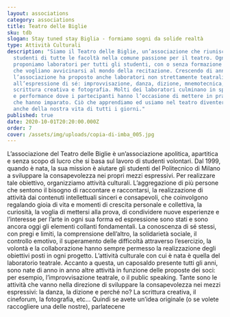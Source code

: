 ```yaml
---
layout: associations
category: associations
title: Teatro delle Biglie
sku: tdb
slogan: Stay tuned stay Biglia - formiamo sogni da solide realtà
type: Attività Culturali
description: "Siamo il Teatro delle Biglie, un’associazione che riunisce
  studenti di tutte le facoltà nella comune passione per il teatro. Ogni anno
  proponiamo laboratori per tutti gli studenti, con o senza formazione teatrale,
  che vogliano avvicinarsi al mondo della recitazione. Crescendo di anno in anno
  l’associazione ha proposto anche laboratori non strettamente teatrali, legati
  all’espressione di sé: improvvisazione, danza, dizione, mnemotecnica, ma anche
  scrittura creativa e fotografia. Molti dei laboratori culminano in spettacoli
  e performance dove i partecipanti hanno l’occasione di mettere in pratica ciò
  che hanno imparato. Ciò che apprendiamo ed usiamo nel teatro diventerà parte
  anche della nostra vita di tutti i giorni."
published: true
date: 2020-10-01T20:20:00.000Z
order: 7
cover: /assets/img/uploads/copia-di-imba_005.jpg
---
```

L’associazione del Teatro delle Biglie è un’associazione apolitica, apartitica e senza scopo di lucro che si basa sul lavoro di studenti volontari. Dal 1999, quando è nata, la sua mission è aiutare gli studenti del Politecnico di Milano a sviluppare la consapevolezza nei propri mezzi espressivi. Per realizzare tale obiettivo, organizziamo attività culturali. L’aggregazione di più persone che sentono il bisogno di raccontare e raccontarsi, la realizzazione di attività dai contenuti intellettuali sinceri e consapevoli, che coinvolgono regalando gioia di vita e momenti di crescita personale e collettiva, la curiosità, la voglia di mettersi alla prova, di condividere nuove esperienze e l’interesse per l’arte in ogni sua forma ed espressione sono stati e sono ancora oggi gli elementi collanti fondamentali. La conoscenza di sé stessi, con pregi e limiti, la comprensione dell’altro, la solidarietà sociale, il controllo emotivo, il superamento delle difficoltà attraverso l’esercizio, la volontà e la collaborazione hanno sempre permesso la realizzazione degli obiettivi posti in ogni progetto. L’attività culturale con cui è nata è quella del laboratorio teatrale. Accanto a questa, un caposaldo presente tutti gli anni, sono nate di anno in anno altre attività in funzione delle proposte dei soci: per esempio, l’improvvisazione teatrale, o il public speaking. Tante sono le attività che vanno nella direzione di sviluppare la consapevolezza nei mezzi espressivi: la danza, la dizione e perché no? La scrittura creativa, il cineforum, la fotografia, etc… Quindi se avete un’idea originale (o se volete raccogliere una delle nostre), parlatecene